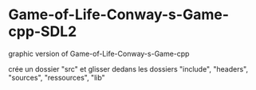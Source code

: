 # Game-of-Life-Conway-s-Game-cpp-SDL2
graphic version of Game-of-Life-Conway-s-Game-cpp

crée un dossier "src" et glisser dedans les dossiers "include", "headers", "sources", "ressources", "lib"
